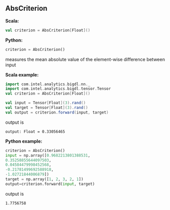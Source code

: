## AbsCriterion ##

**Scala:**
```scala
val criterion = AbsCriterion[Float]()
```
**Python:**
```python
criterion = AbsCriterion()
```

measures the mean absolute value of the element-wise difference between input

**Scala example:**
```scala
import com.intel.analytics.bigdl.nn._
import com.intel.analytics.bigdl.tensor.Tensor
val criterion = AbsCriterion[Float]()

val input = Tensor[Float](3).rand()
val target = Tensor[Float](3).rand()
val output = criterion.forward(input, target)
```
output is
```
output: Float = 0.33056465
```

**Python example:**
```python
criterion = AbsCriterion()
input = np.array([0.9682213801388531,
0.35258855644097503,
0.04584479998452568,
-0.21781499692588918,
-1.02721844006879])
target = np.array([1, 2, 3, 2, 1])
output=criterion.forward(input, target)
```
output is
```
1.7756758
```
